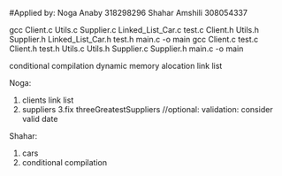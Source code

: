 
#Applied by:
Noga Anaby 318298296
Shahar Amshili 308054337

gcc Client.c Utils.c Supplier.c Linked_List_Car.c test.c Client.h Utils.h Supplier.h Linked_List_Car.h test.h main.c -o main
    gcc Client.c test.c Client.h test.h Utils.c Utils.h Supplier.c Supplier.h main.c -o main


conditional compilation
dynamic memory alocation
link list

Noga:
1. clients link list
2. suppliers
3.fix threeGreatestSuppliers
//optional: validation: consider valid date



Shahar:
1. cars
2. conditional compilation